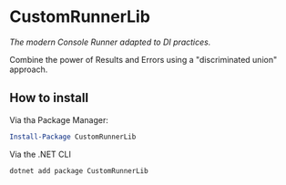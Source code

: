 ﻿# CustomRunnerLib

*The modern Console Runner adapted to DI practices.*

Combine the power of Results and Errors using a "discriminated union" approach. 

## How to install

Via tha Package Manager:
```powershell
Install-Package CustomRunnerLib
```

Via the .NET CLI
```bat
dotnet add package CustomRunnerLib
```

